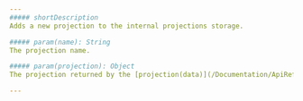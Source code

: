 ```yaml
---
##### shortDescription
Adds a new projection to the internal projections storage.

##### param(name): String
The projection name.

##### param(projection): Object
The projection returned by the [projection(data)](/Documentation/ApiReference/Common/Utils/viz/map/Methods/#projectiondata) method.

---
```


